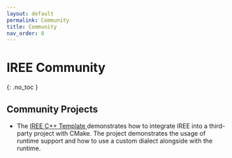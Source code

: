 ```yaml
---
layout: default
permalink: Community
title: Community
nav_order: 8
---
```


# IREE Community
{: .no_toc }

## Community Projects

*   The [IREE C++ Template ](https://github.com/iml130/iree-template-cpp)
    demonstrates how to integrate IREE into a third-party project with CMake.
    The project demonstrates the usage of runtime support and how to use a
    custom dialect alongside with the runtime.